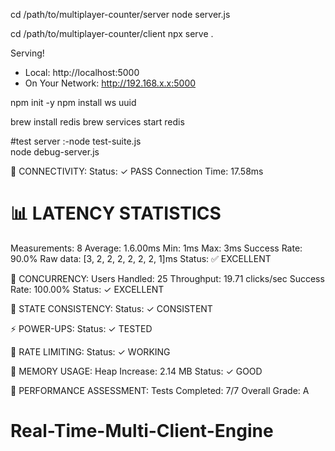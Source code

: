 cd /path/to/multiplayer-counter/server
node server.js


cd /path/to/multiplayer-counter/client
npx serve .


Serving!
 - Local: http://localhost:5000
 - On Your Network: http://192.168.x.x:5000




npm init -y
npm install ws uuid


brew install redis
brew services start redis



#test server :-node test-suite.js  
node debug-server.js

🔧 CONNECTIVITY:
  Status: ✓ PASS
  Connection Time: 17.58ms

📊 LATENCY STATISTICS
==============================
Measurements: 8
Average: 1.6.00ms
Min: 1ms
Max: 3ms
Success Rate: 90.0%
Raw data: [3, 2, 2, 2, 2, 2, 2, 1]ms
Status: ✅ EXCELLENT

👥 CONCURRENCY:
  Users Handled: 25
  Throughput: 19.71 clicks/sec
  Success Rate: 100.00%
  Status: ✓ EXCELLENT

🔄 STATE CONSISTENCY:
  Status: ✓ CONSISTENT

⚡ POWER-UPS:
  Status: ✓ TESTED

🚦 RATE LIMITING:
  Status: ✓ WORKING

💾 MEMORY USAGE:
  Heap Increase: 2.14 MB
  Status: ✓ GOOD

🎯 PERFORMANCE ASSESSMENT:
  Tests Completed: 7/7
  Overall Grade: A

  # Real-Time-Multi-Client-Engine
